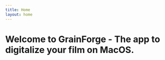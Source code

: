 ```yaml
---
title: Home
layout: home
---
```


# Welcome to GrainForge - The app to digitalize your film on MacOS.
